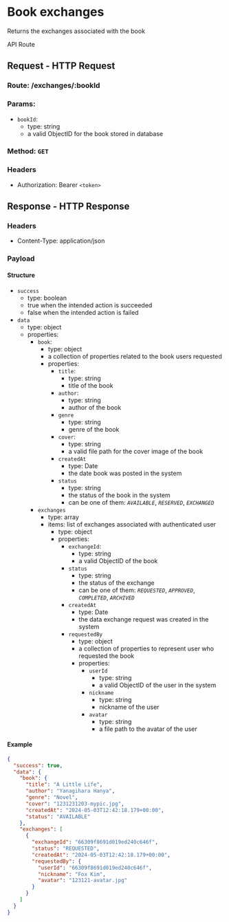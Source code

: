 # Book exchanges

Returns the exchanges associated with the book

API Route

## Request - HTTP Request

### Route: /exchanges/:bookId

### Params:

- `bookId`:
  - type: string
  - a valid ObjectID for the book stored in database

### Method: `GET`

### Headers

- Authorization: Bearer `<token>`

## Response - HTTP Response

### Headers

- Content-Type: application/json

### Payload

#### Structure

- `success`
  - type: boolean
  - true when the intended action is succeeded
  - false when the intended action is failed
- `data`
  - type: object
  - properties:
    - `book`:
      - type: object
      - a collection of properties related to the book users requested
      - properties:
        - `title`:
          - type: string
          - title of the book
        - `author`:
          - type: string
          - author of the book
        - `genre`
          - type: string
          - genre of the book
        - `cover`:
          - type: string
          - a valid file path for the cover image of the book
        - `createdAt`
          - type: Date
          - the date book was posted in the system
        - `status`
          - type: string
          - the status of the book in the system
          - can be one of them: _`AVAILABLE`_, _`RESERVED`_, _`EXCHANGED`_
    - `exchanges`
      - type: array
      - items: list of exchanges associated with authenticated user
        - type: object
        - properties:
          - `exchangeId`:
            - type: string
            - a valid ObjectID of the book
          - `status`
            - type: string
            - the status of the exchange
            - can be one of them: _`REQUESTED`_, _`APPROVED`_, _`COMPLETED`_, _`ARCHIVED`_
          - `createdAt`
            - type: Date
            - the data exchange request was created in the system
          - `requestedBy`
            - type: object
            - a collection of properties to represent user who requested the book
            - properties:
              - `userId`
                - type: string
                - a valid ObjectID of the user in the system
              - `nickname`
                - type: string
                - nickname of the user
              - `avatar`
                - type: string
                - a file path to the avatar of the user

#### Example

```json
{
  "success": true,
  "data": {
    "book": {
      "title": "A Little Life",
      "author": "Yanagihara Hanya",
      "genre": "Novel",
      "cover": "1231231203-mypic.jpg",
      "createdAt": "2024-05-03T12:42:18.179+00:00",
      "status": "AVAILABLE"
    },
    "exchanges": [
      {
        "exchangeId": "66309f8691d019ed240c646f",
        "status": "REQUESTED",
        "createdAt": "2024-05-03T12:42:18.179+00:00",
        "requestedBy": {
          "userId": "66309f8691d019ed240c646f",
          "nickname": "Fox Kim",
          "avatar": "123121-avatar.jpg"
        }
      }
    ]
  }
}
```
